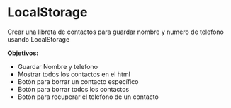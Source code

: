 # LocalStorage

Crear una libreta de contactos para guardar nombre y numero de telefono usando LocalStorage

**Objetivos:**

-   Guardar Nombre y telefono
-   Mostrar todos los contactos en el html
-   Botón para borrar un contacto específico
-   Botón para borrar todos los contactos
-   Botón para recuperar el telefono de un contacto
